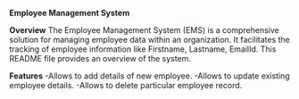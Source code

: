 **Employee Management System**


**Overview**
The Employee Management System (EMS) is a comprehensive solution for managing employee data within an organization. It facilitates the tracking of employee information like Firstname, Lastname, EmailId. This README file provides an overview of the system.


**Features**
-Allows to add details of new employee.
-Allows to update existing employee details.
-Allows to delete particular employee record.
